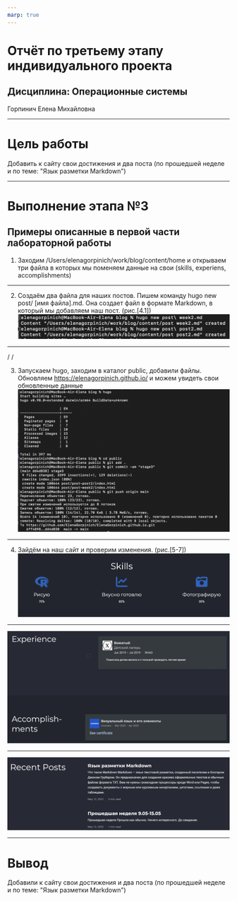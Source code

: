 ```yaml
---
marp: true
---
```

# Отчёт по третьему этапу индивидуального проекта
## Дисциплина: Операционные системы
Горпинич Елена Михайловна

---

# Цель работы

Добавить к сайту свои достижения и два поста (по прошедшей неделе и по теме: "Язык разметки Markdown")

---

# Выполнение этапа №3

## Примеры описанные в первой части лабораторной работы
1)  Заходим /Users/elenagorpinich/work/blog/content/home и открываем три файла в которых мы поменяем данные на свои (skills, experiens, accomplishments)

---
2)  Cоздаём два файла для наших постов. Пишем команду hugo new post/ [имя файла].md. Она создает файл в формате Markdown, в который мы добавляем наш пост. (рис.[4.1])
![4](im/4.1.png)

---
/
/


3)  Запускаем hugo, заходим в каталог public, добавили файлы. Обновляем https://elenagorpinich.github.io/ и можем увидеть свои обновленные данные 
![4](im/4.png)

---

4) Зайдём на наш сайт и проверим изменения. (рис.[5-7])
![5](im/5.png)

---
![6](im/6.png)

---
![7](im/7.png)

---

# Вывод

Добавили к сайту свои достижения и два поста (по прошедшей неделе и по теме: "Язык разметки Markdown")



